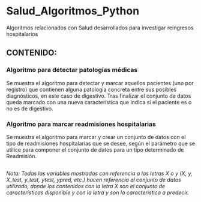 # Salud_Algoritmos_Python

Algoritmos relacionados con Salud desarrollados para investigar reingresos hospitalarios

## CONTENIDO:

### Algoritmo para detectar patologías médicas

Se muestra el algoritmo para detectar y marcar aquellos pacientes (uno por registro) que contienen alguna patología concreta entre sus posibles diagnósticos, en este caso de digestivo. Tras finalizar el conjunto de datos queda marcado con una nueva característica que indica si el paciente es o no es de digestivo.

### Algoritmo para marcar readmisiones hospitalarias

Se muestra el algoritmo para marcar y crear un conjunto de datos con el tipo de readmisiones hospitalarias que se desee, según el parámetro que se utilice para componer el conjunto de datos para un tipo determinado de Readmisión. 


##

_Nota: 
Todas las variables mostradas con referencia a las letras X o y (X, y, X_test, y_test, ytest, ypred, etc.) hacen referencia al conjunto de datos utilizado, donde los contenidos con la letra X son el conjunto de características disponible y con la letra y son la característica a predecir._
